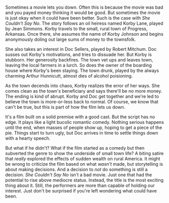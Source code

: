Sometimes a movie lets you down. Often this is because the movie was bad and you payed money thinking it would be good. But sometimes the movie is just okay when it could have been better. Such is the case with _She Couldn't Say No_.
The story follows an oil heiress named Korby Lane, played by Jean Simmons. Korby travels to the small, rural town of Progress, Arkansas. Once there, she assumes the name of Korby Johnson and begins anonymously doling out large sums of money to the townsfolk.

She also takes an interest in Doc Sellers, played by Robert Mitchum. Doc susses out Korby's motivations, and tries to dissuade her. But Korby is stubborn. Her generosity backfires. The town vet ups and leaves town, leaving the local farmers in a lurch. So does the owner of the boarding house where Korby's been staying. The town drunk, played by the always charming Arthur Hunnicutt, almost dies of alcohol poisioning.

As the town decends into chaos, Korby realizes the error of her ways. She comes clean as the town's beneficiary and says there'll be no more money. The ending is kind of abrupt. Korby and Doc get together and we're led to believe the town is more-or-less back to normal. Of course, we know that can't be true, but this is part of how the film lets us down.

It's a film built on a solid premise with a good cast. But the script has no edge. It plays like a light bucolic romantic comedy. Nothing serious happens until the end, when masses of people show up, hoping to get a piece of the pie. Things start to turn ugly, but Doc arrives in time to settle things down with a hearty speech.

But what if he didn't? What if the film started as a comedy but then subverted the genre to show the underside of small town life? A biting satire that _really_ explored the effects of sudden wealth on rural America. It might be wrong to criticize the film based on what _wasn't_ made, but storytelling is about making decisions. And a decision to _not_ do something is still a decision.
_She Couldn't Say No_ isn't a bad movie. Just one that had the potential to rise above mediocre status. Instead, the title is the most exciting thing about it. Still, the performers are more than capable of holding our interest. Just don't be surprised if you're left wondering what could have been.
